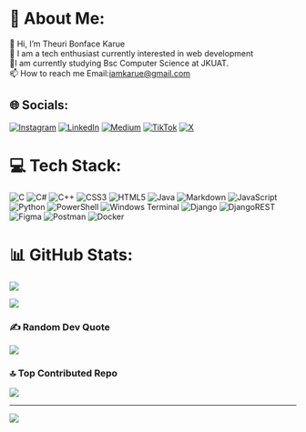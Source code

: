 # 💫 About Me:
👋 Hi, I’m Theuri Bonface Karue<br>👀 I am a tech enthusiast currently interested in web development<br>🌱I am currently studying Bsc Computer Science at JKUAT.<br>📫 How to reach me Email:iamkarue@gmail.com


## 🌐 Socials:
[![Instagram](https://img.shields.io/badge/Instagram-%23E4405F.svg?logo=Instagram&logoColor=white)](https://instagram.com/iamboni._.theuri) [![LinkedIn](https://img.shields.io/badge/LinkedIn-%230077B5.svg?logo=linkedin&logoColor=white)](https://linkedin.com/in/theurikarue) [![Medium](https://img.shields.io/badge/Medium-12100E?logo=medium&logoColor=white)](https://medium.com/@iambonitheuri) [![TikTok](https://img.shields.io/badge/TikTok-%23000000.svg?logo=TikTok&logoColor=white)](https://tiktok.com/@theurikarue) [![X](https://img.shields.io/badge/X-black.svg?logo=X&logoColor=white)](https://x.com/iamkarue)  

# 💻 Tech Stack:
![C](https://img.shields.io/badge/c-%2300599C.svg?style=for-the-badge&logo=c&logoColor=white) ![C#](https://img.shields.io/badge/c%23-%23239120.svg?style=for-the-badge&logo=csharp&logoColor=white) ![C++](https://img.shields.io/badge/c++-%2300599C.svg?style=for-the-badge&logo=c%2B%2B&logoColor=white) ![CSS3](https://img.shields.io/badge/css3-%231572B6.svg?style=for-the-badge&logo=css3&logoColor=white) ![HTML5](https://img.shields.io/badge/html5-%23E34F26.svg?style=for-the-badge&logo=html5&logoColor=white) ![Java](https://img.shields.io/badge/java-%23ED8B00.svg?style=for-the-badge&logo=openjdk&logoColor=white) ![Markdown](https://img.shields.io/badge/markdown-%23000000.svg?style=for-the-badge&logo=markdown&logoColor=white) ![JavaScript](https://img.shields.io/badge/javascript-%23323330.svg?style=for-the-badge&logo=javascript&logoColor=%23F7DF1E) ![Python](https://img.shields.io/badge/python-3670A0?style=for-the-badge&logo=python&logoColor=ffdd54) ![PowerShell](https://img.shields.io/badge/PowerShell-%235391FE.svg?style=for-the-badge&logo=powershell&logoColor=white) ![Windows Terminal](https://img.shields.io/badge/Windows%20Terminal-%234D4D4D.svg?style=for-the-badge&logo=windows-terminal&logoColor=white) ![Django](https://img.shields.io/badge/django-%23092E20.svg?style=for-the-badge&logo=django&logoColor=white) ![DjangoREST](https://img.shields.io/badge/DJANGO-REST-ff1709?style=for-the-badge&logo=django&logoColor=white&color=ff1709&labelColor=gray) ![Figma](https://img.shields.io/badge/figma-%23F24E1E.svg?style=for-the-badge&logo=figma&logoColor=white) ![Postman](https://img.shields.io/badge/Postman-FF6C37?style=for-the-badge&logo=postman&logoColor=white) ![Docker](https://img.shields.io/badge/docker-%230db7ed.svg?style=for-the-badge&logo=docker&logoColor=white)
# 📊 GitHub Stats:
![](https://github-readme-stats.vercel.app/api?username=theurikarue&theme=radical&hide_border=false&include_all_commits=false&count_private=false)<br/>
<!--![](https://github-readme-streak-stats.herokuapp.com/?user=theurikarue&theme=radical&hide_border=false)<br/>-->
![](https://github-readme-stats.vercel.app/api/top-langs/?username=theurikarue&theme=radical&hide_border=false&include_all_commits=false&count_private=false&layout=compact)

### ✍️ Random Dev Quote
![](https://quotes-github-readme.vercel.app/api?type=horizontal&theme=radical)

### 🔝 Top Contributed Repo
![](https://github-contributor-stats.vercel.app/api?username=theurikarue&limit=5&theme=dark&combine_all_yearly_contributions=true)

<!--### 😂 Random Dev Meme <img src='https://randommeme-five.vercel.app/' style="height: 400px;"/> -->

---
[![](https://visitcount.itsvg.in/api?id=theurikarue&icon=0&color=0)](https://visitcount.itsvg.in)

<!-- Proudly created with GPRM ( https://gprm.itsvg.in ) -->

